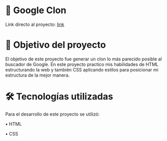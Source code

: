 # :art:		Google Clon
Link directo al proyecto: [link](https://lordlez.github.io/XXX/)


# 📝 Objetivo del proyecto
El objetivo de este proyecto fue generar un clon lo más parecido posible al buscador de Google. En este proyecto practico mis habilidades de HTML estructurando la web y también CSS
aplicando estilos para posicionar mi estructura de la mejor manera.

# :hammer_and_wrench: Tecnologías utilizadas
Para el desarrollo de este proyecto se utilizó:

• HTML

• CSS
